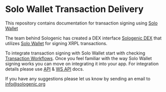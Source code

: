# Solo Wallet Transaction Delivery

This repository contains documentation for transaction signing using [Solo Wallet](https://apps.apple.com/ca/app/solo-wallet/id1497396455)

The team behind Sologenic has created a DEX interface [Sologenic DEX](https://sologenic.org/) that utilizes [Solo Wallet](https://apps.apple.com/ca/app/solo-wallet/id1497396455) for signing XRPL transactions.  

To integrate transaction signing with Solo Wallet start with checking [Transaction Workflows](workflows.md). 
Once you feel familiar with the way Solo Wallet signing works you can move on integrating it into your app.
For integration details please use [API](api.md) & [WS API](ws.md) docs.

If you have any suggestions please let us know by sending an email to [info@sologenic.org](mailto:info@sologenic.org)
